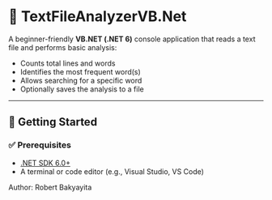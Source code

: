 # 📄 TextFileAnalyzerVB.Net

A beginner-friendly **VB.NET (.NET 6)** console application that reads a text file and performs basic analysis:
- Counts total lines and words
- Identifies the most frequent word(s)
- Allows searching for a specific word
- Optionally saves the analysis to a file

---

## 🚀 Getting Started

### ✅ Prerequisites
- [.NET SDK 6.0+](https://dotnet.microsoft.com/download)
- A terminal or code editor (e.g., Visual Studio, VS Code)

Author:
Robert Bakyayita